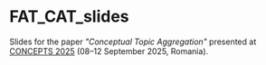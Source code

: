 # FAT_CAT_slides
Slides for the paper *"Conceptual Topic Aggregation"* presented at [CONCEPTS 2025](https://concepts2025.conference.ubbcluj.ro/) (08–12 September 2025, Romania).
